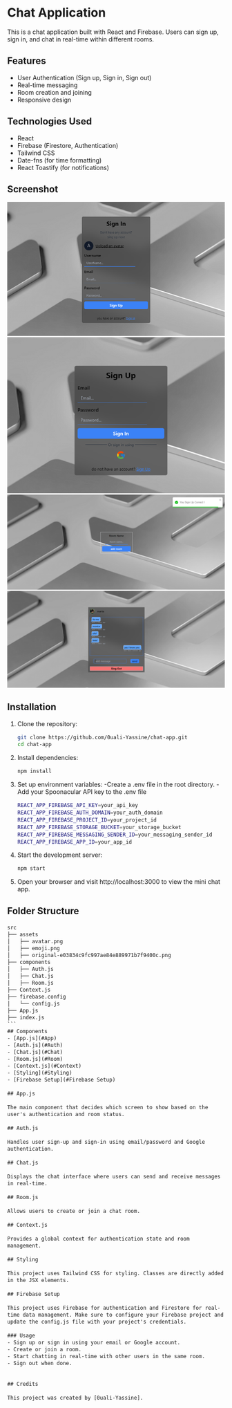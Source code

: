 # Chat Application

This is a chat application built with React and Firebase. Users can sign up, sign in, and chat in real-time within different rooms. 

## Features
- User Authentication (Sign up, Sign in, Sign out)
- Real-time messaging
- Room creation and joining
- Responsive design

## Technologies Used
- React
- Firebase (Firestore, Authentication)
- Tailwind CSS
- Date-fns (for time formatting)
- React Toastify (for notifications)


## Screenshot

![Screenshot of  Login  Application](./src/asset/chat-1.png)
![Screenshot of Login Application](./src/asset/chat-2.png)
![Screenshot of room Application](./src/asset/room.png)
![Screenshot of chat Application](./src/asset/msg.png)

## Installation

1. Clone the repository:
   ```bash
   git clone https://github.com/0uali-Yassine/chat-app.git
   cd chat-app

2. Install dependencies:
    ```bash
    npm install

3. Set up environment variables:
    -Create a .env file in the root directory.
    -Add your Spoonacular API key to the .env file
    ```bash
    REACT_APP_FIREBASE_API_KEY=your_api_key
    REACT_APP_FIREBASE_AUTH_DOMAIN=your_auth_domain
    REACT_APP_FIREBASE_PROJECT_ID=your_project_id
    REACT_APP_FIREBASE_STORAGE_BUCKET=your_storage_bucket
    REACT_APP_FIREBASE_MESSAGING_SENDER_ID=your_messaging_sender_id
    REACT_APP_FIREBASE_APP_ID=your_app_id


4. Start the development server:
    ```bash
    npm start
5. Open your browser and visit http://localhost:3000 to view the mini chat app.

## Folder Structure
````
src
├── assets
│   ├── avatar.png
│   ├── emoji.png
│   ├── original-e03834c9fc997ae84e889971b7f9400c.png
├── components
│   ├── Auth.js
│   ├── Chat.js
│   ├── Room.js
├── Context.js
├── firebase.config
│   └── config.js
├── App.js
├── index.js
```
## Components
- [App.js](#App)
- [Auth.js](#Auth)
- [Chat.js](#Chat)
- [Room.js](#Room)
- [Context.js](#Context)
- [Styling](#Styling)
- [Firebase Setup](#Firebase Setup)

## App.js

The main component that decides which screen to show based on the user's authentication and room status.

## Auth.js

Handles user sign-up and sign-in using email/password and Google authentication.

## Chat.js

Displays the chat interface where users can send and receive messages in real-time.

## Room.js

Allows users to create or join a chat room.

## Context.js

Provides a global context for authentication state and room management.

## Styling

This project uses Tailwind CSS for styling. Classes are directly added in the JSX elements.

## Firebase Setup

This project uses Firebase for authentication and Firestore for real-time data management. Make sure to configure your Firebase project and update the config.js file with your project's credentials.

### Usage
- Sign up or sign in using your email or Google account.
- Create or join a room.
- Start chatting in real-time with other users in the same room.
- Sign out when done.


## Credits

This project was created by [0uali-Yassine].
